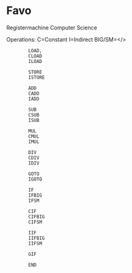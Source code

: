 # Favo

Registermachine Computer Science

Operations: C=Constant
			I=Indirect
			BIG/SM=</>
			
			LOAD,
            CLOAD
            ILOAD
			
            STORE
            ISTORE
			
            ADD
            CADD
            IADD
			
            SUB
            CSUB
            ISUB
			
            MUL
            CMUL
            IMUL
			
            DIV
            CDIV
            IDIV

            GOTO
            IGOTO

            IF
            IFBIG
            IFSM
			
            CIF
            CIFBIG
            CIFSM

            IIF
            IIFBIG
            IIFSM

            GIF
			
			END